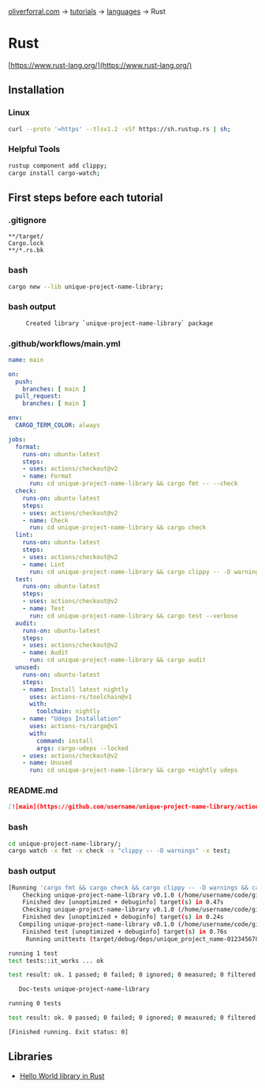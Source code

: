 [oliverforral.com](../../../README.md) -> [tutorials](../../README.md) -> [languages](../README.md) -> Rust

# Rust

[https://www.rust-lang.org/](https://www.rust-lang.org/)

## Installation

### Linux

```bash
curl --proto '=https' --tlsv1.2 -sSf https://sh.rustup.rs | sh;
```

### Helpful Tools

```bash
rustup component add clippy;
cargo install cargo-watch;
```

## First steps before each tutorial

### .gitignore

```gitignore
**/target/
Cargo.lock
**/*.rs.bk

```

### bash

```bash
cargo new --lib unique-project-name-library;
```

### bash output

```bash
     Created library `unique-project-name-library` package
```

### .github/workflows/main.yml

```yaml
name: main

on:
  push:
    branches: [ main ]
  pull_request:
    branches: [ main ]

env:
  CARGO_TERM_COLOR: always

jobs:
  format:
    runs-on: ubuntu-latest
    steps:
    - uses: actions/checkout@v2
    - name: Format
      run: cd unique-project-name-library && cargo fmt -- --check
  check:
    runs-on: ubuntu-latest
    steps:
    - uses: actions/checkout@v2
    - name: Check
      run: cd unique-project-name-library && cargo check
  lint:
    runs-on: ubuntu-latest
    steps:
    - uses: actions/checkout@v2
    - name: Lint
      run: cd unique-project-name-library && cargo clippy -- -D warnings
  test:
    runs-on: ubuntu-latest
    steps:
    - uses: actions/checkout@v2
    - name: Test
      run: cd unique-project-name-library && cargo test --verbose
  audit:
    runs-on: ubuntu-latest
    steps:
    - uses: actions/checkout@v2
    - name: Audit
      run: cd unique-project-name-library && cargo audit
  unused:
    runs-on: ubuntu-latest
    steps:
    - name: Install latest nightly
      uses: actions-rs/toolchain@v1
      with:
        toolchain: nightly
    - name: "Udeps Installation"
      uses: actions-rs/cargo@v1
      with:
        command: install
        args: cargo-udeps --locked
    - uses: actions/checkout@v2
    - name: Unused
      run: cd unique-project-name-library && cargo +nightly udeps
```

### README.md

```markdown
[![main](https://github.com/username/unique-project-name-library/actions/workflows/main.yml/badge.svg?branch=main)](https://github.com/username/unique-project-name-library/actions/workflows/main.yml)
```

### bash

```bash
cd unique-project-name-library/;
cargo watch -x fmt -x check -x "clippy -- -D warnings" -x test;
```

### bash output

```bash
[Running 'cargo fmt && cargo check && cargo clippy -- -D warnings && cargo test']
    Checking unique-project-name-library v0.1.0 (/home/username/code/github/username/repo-name/unique-project-name-library)
    Finished dev [unoptimized + debuginfo] target(s) in 0.47s
    Checking unique-project-name-library v0.1.0 (/home/username/code/github/username/repo-name/unique-project-name-library)
    Finished dev [unoptimized + debuginfo] target(s) in 0.24s
   Compiling unique-project-name-library v0.1.0 (/home/username/code/github/username/repo-name/unique-project-name-library)
    Finished test [unoptimized + debuginfo] target(s) in 0.76s
     Running unittests (target/debug/deps/unique_project_name-0123456789abcdef)

running 1 test
test tests::it_works ... ok

test result: ok. 1 passed; 0 failed; 0 ignored; 0 measured; 0 filtered out; finished in 0.00s

   Doc-tests unique-project-name-library

running 0 tests

test result: ok. 0 passed; 0 failed; 0 ignored; 0 measured; 0 filtered out; finished in 0.00s

[Finished running. Exit status: 0]
```

## Libraries

- [Hello World library in Rust](../../libraries/hello-world/rust/README.md)
